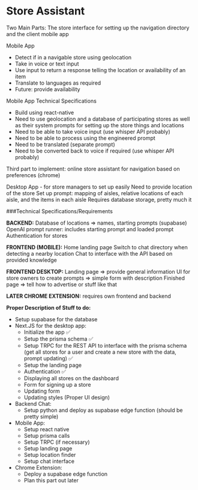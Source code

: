 # Store Assistant

Two Main Parts: The store interface for setting up the navigation directory and the client mobile app

Mobile App
 * Detect if in a navigable store using geolocation
 * Take in voice or text input
 * Use input to return a response telling the location or availability of an item
 * Translate to languages as required
 * Future: provide availability

Mobile App Technical Specifications
 * Build using react-native
 * Need to use geolocation and a database of participating stores as well as their system prompts for setting up the store things and locations
 * Need to be able to take voice input (use whisper API probably)
 * Need to be able to process using the engineered prompt
 * Need to be translated (separate prompt)
 * Need to be converted back to voice if required (use whisper API probably)

Third part to implement: online store assistant for navigation based on preferences (chrome)

Desktop App - for store managers to set up easily
Need to provide location of the store
Set up prompt: mapping of aisles, relative locations of each aisle, and the items in each aisle
Requires database storage, pretty much it

###Technical Specifications/Requirements

**BACKEND:**
Database of locations => names, starting prompts (supabase)
OpenAI prompt runner: includes starting prompt and loaded prompt
Authentication for stores

**FRONTEND (MOBILE):**
Home landing page
Switch to chat directory when detecting a nearby location
Chat to interface with the API based on provided knowledge

**FRONTEND DESKTOP:**
Landing page => provide general information
UI for store owners to create prompts => simple form with description
Finished page => tell how to advertise or stuff like that

**LATER CHROME EXTENSION:** requires own frontend and backend

**Proper Description of Stuff to do:**
 * Setup supabase for the database
 * Next.JS for the desktop app:
   * Initialize the app ✅
   * Setup the prisma schema ✅
   * Setup TRPC for the REST API to interface with the prisma schema (get all stores for a user and create a new store with the data, prompt updating) ✅
   * Setup the landing page 
   * Authentication ✅
   * Displaying all stores on the dashboard
   * Form for signing up a store
   * Updating form
   * Updating styles (Proper UI design)
 * Backend Chat:
   * Setup python and deploy as supabase edge function (should be pretty simple)
 * Mobile App:
   * Setup react native
   * Setup prisma calls
   * Setup TRPC (if necessary)
   * Setup landing page
   * Setup location finder
   * Setup chat interface
 * Chrome Extension:
   * Deploy a supabase edge function
   * Plan this part out later